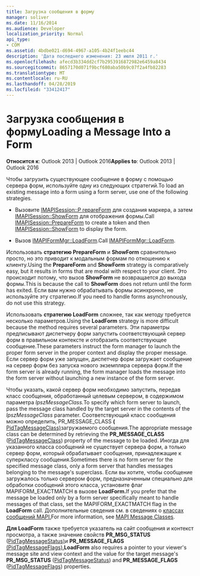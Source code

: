 ```yaml
---
title: Загрузка сообщения в форму
manager: soliver
ms.date: 11/16/2014
ms.audience: Developer
localization_priority: Normal
api_type:
- COM
ms.assetid: 4bdbe021-d694-4967-a105-4b24f1eebc44
description: 'Дата последнего изменения: 23 июля 2011 г.'
ms.openlocfilehash: afecd3b334dd2cf7b2953916872982e6459a8434
ms.sourcegitcommit: 8657170d071f9bcf680aba50b9c07f2a4fb82283
ms.translationtype: MT
ms.contentlocale: ru-RU
ms.lasthandoff: 04/28/2019
ms.locfileid: "33412417"
---
```

# <a name="loading-a-message-into-a-form"></a><span data-ttu-id="12c1a-103">Загрузка сообщения в форму</span><span class="sxs-lookup"><span data-stu-id="12c1a-103">Loading a Message Into a Form</span></span>

  
  
<span data-ttu-id="12c1a-104">**Относится к**: Outlook 2013 | Outlook 2016</span><span class="sxs-lookup"><span data-stu-id="12c1a-104">**Applies to**: Outlook 2013 | Outlook 2016</span></span> 
  
<span data-ttu-id="12c1a-105">Чтобы загрузить существующее сообщение в форму с помощью сервера форм, используйте одну из следующих стратегий.</span><span class="sxs-lookup"><span data-stu-id="12c1a-105">To load an existing message into a form using a form server, use one of the following strategies.</span></span>
  
- <span data-ttu-id="12c1a-106">Вызовите [IMAPISession::P repareForm](imapisession-prepareform.md) для создания маркера, а затем [IMAPISession::ShowForm](imapisession-showform.md) для отображения формы.</span><span class="sxs-lookup"><span data-stu-id="12c1a-106">Call [IMAPISession::PrepareForm](imapisession-prepareform.md) to create a token and then [IMAPISession::ShowForm](imapisession-showform.md) to display the form.</span></span> 
    
- <span data-ttu-id="12c1a-107">Вызов [IMAPIFormMgr::LoadForm](imapiformmgr-loadform.md).</span><span class="sxs-lookup"><span data-stu-id="12c1a-107">Call [IMAPIFormMgr::LoadForm](imapiformmgr-loadform.md).</span></span> 
    
<span data-ttu-id="12c1a-108">Использовать **стратегию PrepareForm** и **ShowForm** сравнительно просто, но это приводит к модальным формам по отношению к клиенту.</span><span class="sxs-lookup"><span data-stu-id="12c1a-108">Using the **PrepareForm** and **ShowForm** strategy is comparatively easy, but it results in forms that are modal with respect to your client.</span></span> <span data-ttu-id="12c1a-109">Это происходит потому, что вызов **ShowForm** не возвращается до выхода формы.</span><span class="sxs-lookup"><span data-stu-id="12c1a-109">This is because the call to **ShowForm** does not return until the form has exited.</span></span> <span data-ttu-id="12c1a-110">Если вам нужно обрабатывать формы асинхронно, не используйте эту стратегию.</span><span class="sxs-lookup"><span data-stu-id="12c1a-110">If you need to handle forms asynchronously, do not use this strategy.</span></span> 
  
<span data-ttu-id="12c1a-111">Использовать **стратегию LoadForm** сложнее, так как методу требуется несколько параметров.</span><span class="sxs-lookup"><span data-stu-id="12c1a-111">Using the **LoadForm** strategy is more difficult because the method requires several parameters.</span></span> <span data-ttu-id="12c1a-112">Эти параметры предписывают диспетчеру форм запустить соответствующий сервер форм в правильном контексте и отобразить соответствующее сообщение.</span><span class="sxs-lookup"><span data-stu-id="12c1a-112">These parameters instruct the form manager to launch the proper form server in the proper context and display the proper message.</span></span> <span data-ttu-id="12c1a-113">Если сервер форм уже запущен, диспетчер форм загружает сообщение на сервер форм без запуска нового экземпляра сервера форм.</span><span class="sxs-lookup"><span data-stu-id="12c1a-113">If the form server is already running, the form manager loads the message into the form server without launching a new instance of the form server.</span></span> 
  
<span data-ttu-id="12c1a-114">Чтобы указать, какой сервер форм необходимо запустить, передав класс сообщения, обработанный целевым сервером, в содержимом параметра _lpszMessageClass._</span><span class="sxs-lookup"><span data-stu-id="12c1a-114">To specify which form server to launch, pass the message class handled by the target server in the contents of the  _lpszMessageClass_ parameter.</span></span> <span data-ttu-id="12c1a-115">Соответствующий класс сообщения можно определить, PR_MESSAGE_CLASS **(** [PidTagMessageClass)](pidtagmessageclass-canonical-property.md)загружаемого сообщения.</span><span class="sxs-lookup"><span data-stu-id="12c1a-115">The appropriate message class can be determined by retrieving the **PR_MESSAGE_CLASS** ([PidTagMessageClass](pidtagmessageclass-canonical-property.md)) property of the message to be loaded.</span></span> <span data-ttu-id="12c1a-116">Иногда для указанного класса сообщений не существует сервера форм, а только сервер форм, который обрабатывает сообщения, принадлежащие к суперклассу сообщения.</span><span class="sxs-lookup"><span data-stu-id="12c1a-116">Sometimes there is no form server for the specified message class, only a form server that handles messages belonging to the message's superclass.</span></span> <span data-ttu-id="12c1a-117">Если вы хотите, чтобы сообщение загружалось только сервером форм, предназначенным специально для обработки сообщений этого класса, установите флаг MAPIFORM_EXACTMATCH в вызове **LoadForm.**</span><span class="sxs-lookup"><span data-stu-id="12c1a-117">If you prefer that the message be loaded only by a form server specifically meant to handle messages of that class, set the MAPIFORM_EXACTMATCH flag in the **LoadForm** call.</span></span> <span data-ttu-id="12c1a-118">Дополнительные сведения см. в сведениях о [классах сообщений MAPI.](mapi-message-classes.md)</span><span class="sxs-lookup"><span data-stu-id="12c1a-118">For more information, see [MAPI Message Classes](mapi-message-classes.md).</span></span>
  
 <span data-ttu-id="12c1a-119">**Для LoadForm** также требуется указатель на сайт сообщения и контекст просмотра, а также значение свойств **PR_MSG_STATUS** ([PidTagMessageStatus)](pidtagmessagestatus-canonical-property.md)и **PR_MESSAGE_FLAGS** [(PidTagMessageFlags).](pidtagmessageflags-canonical-property.md)</span><span class="sxs-lookup"><span data-stu-id="12c1a-119">**LoadForm** also requires a pointer to your viewer's message site and view context and the value for the target message's **PR_MSG_STATUS** ([PidTagMessageStatus](pidtagmessagestatus-canonical-property.md)) and **PR_MESSAGE_FLAGS** ([PidTagMessageFlags](pidtagmessageflags-canonical-property.md)) properties.</span></span>
  

